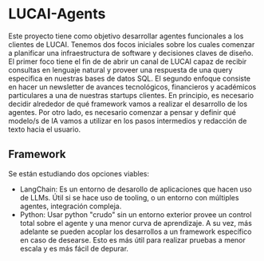 # LUCAI-Agents
Este proyecto tiene como objetivo desarrollar agentes funcionales a los clientes de LUCAI. Tenemos dos focos iniciales sobre los cuales comenzar a planificar una infraestructura de software y decisiones claves de diseño. El primer foco tiene el fin de de abrir un canal de LUCAI capaz de recibir consultas en lenguaje natural y proveer una respuesta de una query especifica en nuestras bases de datos SQL. El segundo enfoque consiste en hacer un newsletter de avances tecnológicos, financieros y académicos particulares a una de nuestras startups clientes.
En principio, es necesario decidir alrededor de qué framework vamos a realizar el desarrollo de los agentes. Por otro lado, es necesario comenzar a pensar y definir qué modelo/s de IA vamos a utilizar en los pasos intermedios y redacción de texto hacia el usuario. 

## Framework
Se están estudiando dos opciones viables:
- LangChain: Es un entorno de desarollo de aplicaciones que hacen uso de LLMs. Útil si se hace uso de tooling, o un entorno con múltiples agentes, integración compleja.
- Python: Usar python "crudo" sin un entorno exterior provee un control total sobre el agente y una menor curva de aprendizaje. A su vez, más adelante se pueden acoplar los desarrollos a un framework específico en caso de desearse. Esto es más útil para realizar pruebas a menor escala y es más fácil de depurar. 
